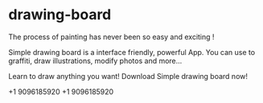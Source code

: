 # drawing-board

The process of painting has never been so easy and exciting !

Simple drawing board is a interface friendly, powerful App. You can use to graffiti,  draw illustrations, modify photos and more...

Learn to draw anything you want!  Download  Simple drawing board now!

+1 9096185920 +1 9096185920
